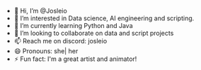 - 👋 Hi, I’m @Josleio
- 👀 I’m interested in Data science,  AI engineering and scripting.
- 🌱 I’m currently learning Python and Java
- 💞️ I’m looking to collaborate on data and script projects
- 📫 Reach me on discord: josleio
- 😄 Pronouns: she| her
- ⚡ Fun fact: I'm a great artist and animator!

<!---
Josleio/Josleio is a ✨ special ✨ repository because its `README.md` (this file) appears on your GitHub profile.
You can click the Preview link to take a look at your changes.
--->
